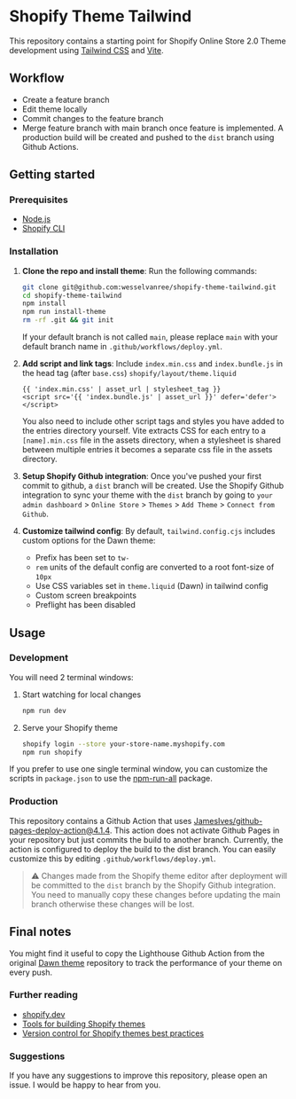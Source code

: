 # Shopify Theme Tailwind

This repository contains a starting point for Shopify Online Store 2.0 Theme
development using [Tailwind CSS](https://tailwindcss.com) and [Vite](https://vitejs.dev).

## Workflow

- Create a feature branch
- Edit theme locally
- Commit changes to the feature branch
- Merge feature branch with main branch once feature is implemented. A production build will be created and pushed to the `dist` branch using Github Actions.

## Getting started

### Prerequisites

- [Node.js](https://nodejs.org/)
- [Shopify CLI](https://shopify.dev/themes/getting-started/create#step-1-install-shopify-cli)

### Installation

1. **Clone the repo and install theme**: Run the following commands:

   ```bash
   git clone git@github.com:wesselvanree/shopify-theme-tailwind.git
   cd shopify-theme-tailwind
   npm install
   npm run install-theme
   rm -rf .git && git init
   ```

   If your default branch is not called `main`, please replace `main` with your
   default branch name in `.github/workflows/deploy.yml`.

2. **Add script and link tags**: Include `index.min.css` and `index.bundle.js` in the head tag (after `base.css`) `shopify/layout/theme.liquid`

   ```liquid
   {{ 'index.min.css' | asset_url | stylesheet_tag }}
   <script src='{{ 'index.bundle.js' | asset_url }}' defer='defer'></script>
   ```

   You also need to include other script tags and styles you have added to the entries directory yourself. Vite extracts CSS for each entry to a `[name].min.css` file in the assets directory, when a stylesheet is shared between multiple entries it becomes a separate css file in the assets directory.

3. **Setup Shopify Github integration**: Once you've pushed your first commit to github, a `dist` branch will be
   created. Use the Shopify Github integration to sync your theme with the
   `dist` branch by going to `your admin dashboard` > `Online Store` >
   `Themes` > `Add Theme` > `Connect from Github`.

4. **Customize tailwind config**: By default, `tailwind.config.cjs` includes custom options for the Dawn theme:

   - Prefix has been set to `tw-`
   - `rem` units of the default config are converted to a root font-size of `10px`
   - Use CSS variables set in `theme.liquid` (Dawn) in tailwind config
   - Custom screen breakpoints
   - Preflight has been disabled

## Usage

### Development

You will need 2 terminal windows:

1. Start watching for local changes

   ```bash
   npm run dev
   ```

2. Serve your Shopify theme

   ```bash
   shopify login --store your-store-name.myshopify.com
   npm run shopify
   ```

If you prefer to use one single terminal window, you can customize the scripts
in `package.json` to use the [npm-run-all](https://www.npmjs.com/package/npm-run-all) package.

### Production

This repository contains a Github Action that uses
[JamesIves/github-pages-deploy-action@4.1.4](https://github.com/JamesIves/github-pages-deploy-action).
This action does not activate Github Pages in your repository but just commits
the build to another branch. Currently, the action is configured to deploy the
build to the dist branch. You can easily customize this by editing
`.github/workflows/deploy.yml`.

> :warning: Changes made from the Shopify theme editor after deployment will be committed to the `dist` branch by the Shopify Github integration. You need to manually copy these changes before updating the main branch otherwise these changes will be lost.

## Final notes

You might find it useful to copy the Lighthouse Github Action from the original
[Dawn theme](https://github.com/Shopify/dawn) repository to track the
performance of your theme on every push.

### Further reading

- [shopify.dev](https://shopify.dev)
- [Tools for building Shopify themes](https://shopify.dev/themes/tools)
- [Version control for Shopify themes best practices](https://shopify.dev/themes/best-practices/version-control)

### Suggestions

If you have any suggestions to improve this repository, please open an issue. I
would be happy to hear from you.
